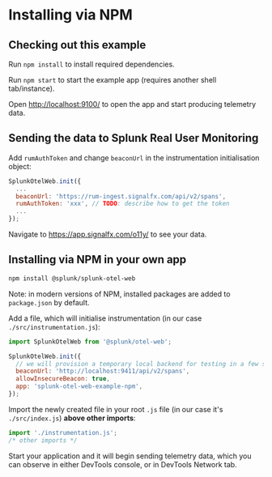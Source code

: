 # Installing via NPM

## Checking out this example
Run `npm install` to install required dependencies.

Run `npm start` to start the example app (requires another shell tab/instance).

Open <http://localhost:9100/> to open the app and start producing telemetry data.

## Sending the data to Splunk Real User Monitoring <a name="backend-config"></a>
Add `rumAuthToken` and change `beaconUrl` in the instrumentation initialisation object:
```js
SplunkOtelWeb.init({
  ...
  beaconUrl: 'https://rum-ingest.signalfx.com/api/v2/spans',
  rumAuthToken: 'xxx', // TODO: describe how to get the token
  ...
});
```

Navigate to <https://app.signalfx.com/o11y/> to see your data.

## Installing via NPM in your own app

```bash
npm install @splunk/splunk-otel-web
```
Note: in modern versions of NPM, installed packages are added to `package.json` by default.

Add a file, which will initialise instrumentation (in our case `./src/instrumentation.js`):
```js
import SplunkOtelWeb from '@splunk/otel-web';

SplunkOtelWeb.init({
  // we will provision a temporary local backend for testing in a few steps
  beaconUrl: 'http://localhost:9411/api/v2/spans',
  allowInsecureBeacon: true,
  app: 'splunk-otel-web-example-npm',
});
```

Import the newly created file in your root `.js` file (in our case it's `./src/index.js`) **above other imports**:
```js
import './instrumentation.js';
/* other imports */
```

Start your application and it will begin sending telemetry data, which you can observe in either DevTools console,
or in DevTools Network tab.
